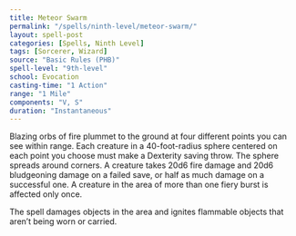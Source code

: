 ```yaml
---
title: Meteor Swarm
permalink: "/spells/ninth-level/meteor-swarm/"
layout: spell-post
categories: [Spells, Ninth Level]
tags: [Sorcerer, Wizard]
source: "Basic Rules (PHB)"
spell-level: "9th-level"
school: Evocation
casting-time: "1 Action"
range: "1 Mile"
components: "V, S"
duration: "Instantaneous"
---
```


Blazing orbs of fire plummet to the ground at four different points you can see within range. Each creature in a 40-foot-radius sphere centered on each point you choose must make a Dexterity saving throw. The sphere spreads around corners. A creature takes 20d6 fire damage and 20d6 bludgeoning damage on a failed save, or half as much damage on a successful one. A creature in the area of more than one fiery burst is affected only once.

The spell damages objects in the area and ignites flammable objects that aren’t being worn or carried.